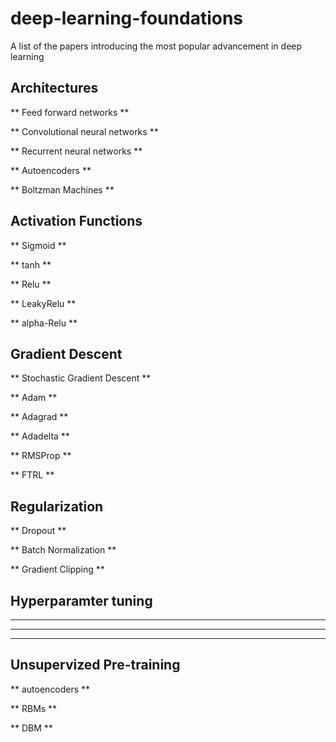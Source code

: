 # deep-learning-foundations
A list of the papers introducing the most popular advancement in deep learning


## Architectures

** Feed forward networks **

** Convolutional neural networks **

** Recurrent neural networks **

** Autoencoders **

** Boltzman Machines **


## Activation Functions

** Sigmoid **

** tanh **

** Relu **

** LeakyRelu **

** alpha-Relu **


## Gradient Descent 

** Stochastic Gradient Descent **

** Adam **

** Adagrad **

** Adadelta **

** RMSProp **

** FTRL **


## Regularization

** Dropout **

** Batch Normalization **

** Gradient Clipping **


## Hyperparamter tuning

**  **

**  **

**  **


## Unsupervized Pre-training

** autoencoders **

** RBMs **

** DBM **
